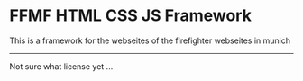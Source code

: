 # FFMF HTML CSS JS Framework

This is a framework for the webseites of the firefighter webseites in munich


---

Not sure what license yet ...
